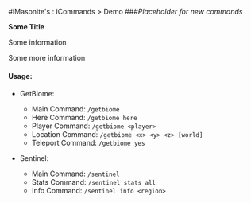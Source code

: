 #iMasonite's : iCommands > Demo
###*Placeholder for new commands*

<p><strong>Some Title</strong></p>
<p>Some information</p>

<p>Some more information</p>

####  Usage:
* GetBiome:
	* Main Command: ```/getbiome```
	* Here Command: ```/getbiome here```
	* Player Command: ```/getbiome <player>```
	* Location Command: ```/getbiome <x> <y> <z> [world]```
	* Teleport Command: ```/getbiome yes```

* Sentinel:
	* Main Command: ```/sentinel```
	* Stats Command: ```/sentinel stats all```
	* Info Command: ```/sentinel info <region>```